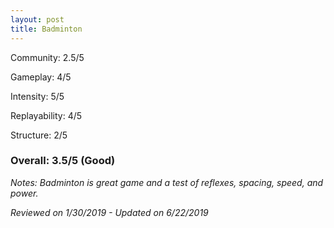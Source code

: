 ```yaml
---
layout: post
title: Badminton
---
```


Community: 2.5/5

Gameplay: 4/5

Intensity: 5/5

Replayability: 4/5

Structure: 2/5

### Overall: 3.5/5 (Good)

*Notes: Badminton is great game and a test of reflexes, spacing, speed, and power.*

*Reviewed on 1/30/2019 - Updated on 6/22/2019*
